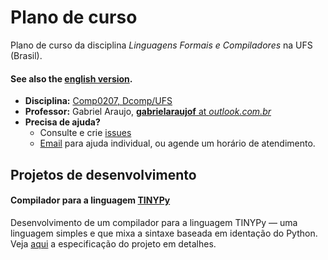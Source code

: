 # Plano de curso

Plano de curso da disciplina *Linguagens Formais e Compiladores* na UFS (Brasil).
#### See also the [english version](en/README.md).

* **Disciplina:** [Comp0207, Dcomp/UFS](https://www.sigaa.ufs.br/sigaa/public/curso/turmas.jsf?lc=pt_BR&id=320120)
* **Professor:** Gabriel Araujo, [**gabrielaraujof** at *outlook.com.br*](mailto:gabrielaraujof@outlook.com.br)
* **Precisa de ajuda?**
   * Consulte e crie [issues](https://github.com/ufs-comp0207-2014-1/syllabus/issues)
   * [Email](mailto:gabrielaraujof@outlook.com.br) para ajuda individual, ou agende um horário de atendimento.

## Projetos de desenvolvimento

#### Compilador para a linguagem [TINYPy](assignments/final-project/TINYPy.md)

Desenvolvimento de um compilador para a linguagem TINYPy &mdash; uma linguagem simples e que mixa a sintaxe baseada em identação do Python. Veja [aqui](assignments/final-project/description.md) a especificação do projeto em detalhes.
